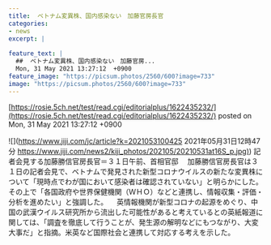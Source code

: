 ```yaml
---
title:  ベトナム変異株、国内感染ない　加藤官房長官  
categories:
- news
excerpt: |
  
feature_text: |
  ##  ベトナム変異株、国内感染ない　加藤官房...
  Mon, 31 May 2021 13:27:12  +0900
feature_image: "https://picsum.photos/2560/600?image=733"
image: "https://picsum.photos/2560/600?image=733"
---
```


[https://rosie.5ch.net/test/read.cgi/editorialplus/1622435232/](https://rosie.5ch.net/test/read.cgi/editorialplus/1622435232/)
posted on Mon, 31 May 2021 13:27:12  +0900

<!--more-->

![](https://www.jiji.com/jc/article?k=2021053100425 2021年05月31日12時47分 [https://www.jiji.com/news2/kiji_photos/202105/20210531at16S_p.jpg)](https://www.jiji.com/news2/kiji_photos/202105/20210531at16S_p.jpg)) 記者会見する加藤勝信官房長官＝３１日午前、首相官邸 　加藤勝信官房長官は３１日の記者会見で、ベトナムで発見された新型コロナウイルスの新たな変異株について「現時点でわが国において感染者は確認されていない」と明らかにした。その上で「各国政府や世界保健機関（ＷＨＯ）などと連携し、情報収集・評価・分析を進めたい」と強調した。 　英情報機関が新型コロナの起源をめぐり、中国の武漢ウイルス研究所から流出した可能性があると考えているとの英紙報道に関しては、「調査を徹底して行うことが、発生源の解明などにもつながり、大変大事だ」と指摘。米英など国際社会と連携して対応する考えを示した。
